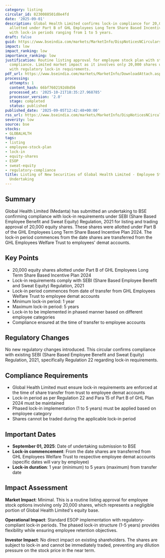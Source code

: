 ```yaml
---
category: listing
circular_id: 8230088501d8e4fd
date: '2025-09-01'
description: Global Health Limited confirms lock-in compliance for 20,000 equity shares
  allotted under Part B of GHL Employees Long Term Share Based Incentive Plan 2024,
  with lock-in periods ranging from 1 to 5 years.
draft: false
guid: https://www.bseindia.com/markets/MarketInfo/DispNoticesNCirculars.aspx?Noticeid={54D20E2E-B226-40A3-A9B6-CCA5C7C40BEE}&noticeno=20250905-32&dt=09/05/2025&icount=32&totcount=43&flag=0
impact: low
impact_ranking: low
importance_ranking: low
justification: Routine listing approval for employee stock plan with standard lock-in
  compliance. Limited market impact as it involves only 20,000 shares under ESOP scheme
  with regulatory lock-in requirements.
pdf_url: https://www.bseindia.com/markets/MarketInfo/DownloadAttach.aspx?id=20250905-32&attachedId=2a121c73-3d5d-4aa7-8738-c38d3a976dfe
processing:
  attempts: 1
  content_hash: 66bf7602192d8d56
  processed_at: '2025-10-21T18:35:27.968785'
  processor_version: '2.0'
  stage: completed
  status: published
published_date: '2025-09-05T12:42:48+00:00'
rss_url: https://www.bseindia.com/markets/MarketInfo/DispNoticesNCirculars.aspx?Noticeid={54D20E2E-B226-40A3-A9B6-CCA5C7C40BEE}&noticeno=20250905-32&dt=09/05/2025&icount=32&totcount=43&flag=0
severity: low
source: bse
stocks:
- GLOBALHLTH
tags:
- listing
- employee-stock-plan
- lock-in
- equity-shares
- ESOP
- sweat-equity
- regulatory-compliance
title: Listing of New Securities of Global Health Limited - Employee Stock Plan Lock-in
  Undertaking
---
```


## Summary

Global Health Limited (Medanta) has submitted an undertaking to BSE confirming compliance with lock-in requirements under SEBI (Share Based Employee Benefit and Sweat Equity) Regulation, 2021 for listing and trading approval of 20,000 equity shares. These shares were allotted under Part B of the GHL Employees Long Term Share Based Incentive Plan 2024. The lock-in period commences from the date shares are transferred from the GHL Employees Welfare Trust to employees' demat accounts.

## Key Points

- 20,000 equity shares allotted under Part B of GHL Employees Long Term Share Based Incentive Plan 2024
- Lock-in requirements comply with SEBI (Share Based Employee Benefit and Sweat Equity) Regulation, 2021
- Lock-in period commences from date of transfer from GHL Employees Welfare Trust to employee demat accounts
- Minimum lock-in period: 1 year
- Maximum lock-in period: 5 years
- Lock-in to be implemented in phased manner based on different employee categories
- Compliance ensured at the time of transfer to employee accounts

## Regulatory Changes

No new regulatory changes introduced. This circular confirms compliance with existing SEBI (Share Based Employee Benefit and Sweat Equity) Regulation, 2021, specifically Regulation 22 regarding lock-in requirements.

## Compliance Requirements

- Global Health Limited must ensure lock-in requirements are enforced at the time of share transfer from trust to employee demat accounts
- Lock-in period as per Regulation 22 and Para 15 of Part B of GHL Plan 2024 must be maintained
- Phased lock-in implementation (1 to 5 years) must be applied based on employee category
- Shares cannot be traded during the applicable lock-in period

## Important Dates

- **September 01, 2025**: Date of undertaking submission to BSE
- **Lock-in commencement**: From the date shares are transferred from GHL Employees Welfare Trust to respective employee demat accounts (specific dates will vary by employee)
- **Lock-in duration**: 1 year (minimum) to 5 years (maximum) from transfer date

## Impact Assessment

**Market Impact**: Minimal. This is a routine listing approval for employee stock options involving only 20,000 shares, which represents a negligible portion of Global Health Limited's equity base.

**Operational Impact**: Standard ESOP implementation with regulatory-compliant lock-in periods. The phased lock-in structure (1-5 years) provides flexibility while ensuring employee retention objectives.

**Investor Impact**: No direct impact on existing shareholders. The shares are subject to lock-in and cannot be immediately traded, preventing any dilution pressure on the stock price in the near term.